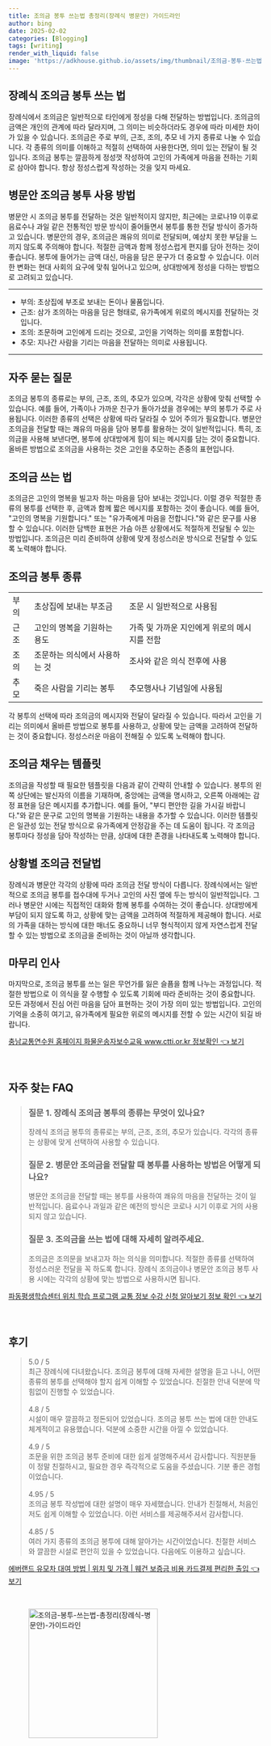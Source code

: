 ```yaml
---
title: 조의금 봉투 쓰는법 총정리(장례식 병문안) 가이드라인
author: bing
date: 2025-02-02
categories: [Blogging]
tags: [writing]
render_with_liquid: false
image: 'https://adkhouse.github.io/assets/img/thumbnail/조의금-봉투-쓰는법-총정리(장례식-병문안)-가이드라인.webp'
---
```



<h2 id='장례식_조의금_봉투_쓰기'>장례식 조의금 봉투 쓰는 법</h2>

<p>장례식에서 조의금은 일반적으로 타인에게 정성을 다해 전달하는 방법입니다. 조의금의 금액은 개인의 관계에 따라 달라지며, 그 의미는 비슷하더라도 경우에 따라 미세한 차이가 있을 수 있습니다. 조의금은 주로 부의, 근조, 조의, 추모 네 가지 종류로 나눌 수 있습니다. 각 종류의 의미를 이해하고 적절히 선택하여 사용한다면, 의미 있는 전달이 될 것입니다. 조의금 봉투는 깔끔하게 정성껏 작성하여 고인의 가족에게 마음을 전하는 기회로 삼아야 합니다. 항상 정성스럽게 작성하는 것을 잊지 마세요.</p>

<h2 id='병문안_조의금_봉투_사용'>병문안 조의금 봉투 사용 방법</h2>

<p>병문안 시 조의금 봉투를 전달하는 것은 일반적이지 않지만, 최근에는 코로나19 이후로 음료수나 과일 같은 전통적인 방문 방식이 줄어들면서 봉투를 통한 전달 방식이 증가하고 있습니다. 병문안의 경우, 조의금은 쾌유의 의미로 전달되며, 예상치 못한 부담을 느끼지 않도록 주의해야 합니다. 적절한 금액과 함께 정성스럽게 편지를 담아 전하는 것이 좋습니다. 봉투에 들어가는 금액 대신, 마음을 담은 문구가 더 중요할 수 있습니다. 이러한 변화는 현대 사회의 요구에 맞춰 일어나고 있으며, 상대방에게 정성을 다하는 방법으로 고려되고 있습니다.</p>

<hr />

<ul>
    <li>부의: 초상집에 부조로 보내는 돈이나 물품입니다.</li>
    <li>근조: 삼가 조의하는 마음을 담은 형태로, 유가족에게 위로의 메시지를 전달하는 것입니다.</li>
    <li>조의: 조문하며 고인에게 드리는 것으로, 고인을 기억하는 의미를 포함합니다.</li>
    <li>추모: 지나간 사람을 기리는 마음을 전달하는 의미로 사용됩니다.</li>
</ul>

<hr />

<h2 id='자주_묻는_질문'>자주 묻는 질문</h2>

<p>조의금 봉투의 종류로는 부의, 근조, 조의, 추모가 있으며, 각각은 상황에 맞춰 선택할 수 있습니다. 예를 들어, 가족이나 가까운 친구가 돌아가셨을 경우에는 부의 봉투가 주로 사용됩니다. 이러한 종류의 선택은 상황에 따라 달라질 수 있어 주의가 필요합니다. 병문안 조의금을 전달할 때는 쾌유의 마음을 담아 봉투를 활용하는 것이 일반적입니다. 특히, 조의금을 사용해 보낸다면, 봉투에 상대방에게 힘이 되는 메시지를 담는 것이 중요합니다. 올바른 방법으로 조의금을 사용하는 것은 고인을 추모하는 존중의 표현입니다.</p>

<h2 id='조의금_쓰기_법'>조의금 쓰는 법</h2>

<p>조의금은 고인의 명복을 빌고자 하는 마음을 담아 보내는 것입니다. 이럴 경우 적절한 종류의 봉투를 선택한 후, 금액과 함께 짧은 메시지를 포함하는 것이 좋습니다. 예를 들어, "고인의 명복을 기원합니다." 또는 "유가족에게 마음을 전합니다."와 같은 문구를 사용할 수 있습니다. 이러한 담백한 표현은 가슴 아픈 상황에서도 적절하게 전달될 수 있는 방법입니다. 조의금은 미리 준비하여 상황에 맞게 정성스러운 방식으로 전달할 수 있도록 노력해야 합니다.</p>

<h2 id='조의금_봉투_종류'>조의금 봉투 종류</h2>

<table>
    <tr>
        <td>부의</td>
        <td>초상집에 보내는 부조금</td>
        <td>조문 시 일반적으로 사용됨</td>
    </tr>
    <tr>
        <td>근조</td>
        <td>고인의 명복을 기원하는 용도</td>
        <td>가족 및 가까운 지인에게 위로의 메시지를 전함</td>
    </tr>
    <tr>
        <td>조의</td>
        <td>조문하는 의식에서 사용하는 것</td>
        <td>조사와 같은 의식 전후에 사용</td>
    </tr>
    <tr>
        <td>추모</td>
        <td>죽은 사람을 기리는 봉투</td>
        <td>추모행사나 기념일에 사용됨</td>
    </tr>
</table>

<p>각 봉투의 선택에 따라 조의금의 메시지와 전달이 달라질 수 있습니다. 따라서 고인을 기리는 의미에서 올바른 방법으로 봉투를 사용하고, 상황에 맞는 금액을 고려하여 전달하는 것이 중요합니다. 정성스러운 마음이 전해질 수 있도록 노력해야 합니다.</p>

<h2 id='조의금_채우는_템플릿'>조의금 채우는 템플릿</h2>

<p>조의금을 작성할 때 필요한 템플릿을 다음과 같이 간략히 안내할 수 있습니다. 봉투의 왼쪽 상단에는 발신자의 이름을 기재하며, 중앙에는 금액을 명시하고, 오른쪽 아래에는 감정 표현을 담은 메시지를 추가합니다. 예를 들어, "부디 편안한 길을 가시길 바랍니다."와 같은 문구로 고인의 명복을 기원하는 내용을 추가할 수 있습니다. 이러한 템플릿은 일관성 있는 전달 방식으로 유가족에게 안정감을 주는 데 도움이 됩니다. 각 조의금 봉투마다 정성을 담아 작성하는 만큼, 상대에 대한 존경을 나타내도록 노력해야 합니다.</p>

<h2 id='상황별_조의금_전달법'>상황별 조의금 전달법</h2>

<p>장례식과 병문안 각각의 상황에 따라 조의금 전달 방식이 다릅니다. 장례식에서는 일반적으로 조의금 봉투를 접수대에 두거나 고인의 사진 옆에 두는 방식이 일반적입니다. 그러나 병문안 시에는 직접적인 대화와 함께 봉투를 수여하는 것이 좋습니다. 상대방에게 부담이 되지 않도록 하고, 상황에 맞는 금액을 고려하여 적절하게 제공해야 합니다. 서로의 가족을 대하는 방식에 대한 매너도 중요하니 너무 형식적이지 않게 자연스럽게 전달할 수 있는 방법으로 조의금을 준비하는 것이 아닐까 생각합니다.</p>

<h2 id='마무리_인사'>마무리 인사</h2>

<p>마지막으로, 조의금 봉투를 쓰는 일은 무언가를 잃은 슬픔을 함께 나누는 과정입니다. 적절한 방법으로 이 의식을 잘 수행할 수 있도록 기회에 따라 준비하는 것이 중요합니다. 모든 과정에서 진심 어린 마음을 담아 표현하는 것이 가장 의미 있는 방법입니다. 고인의 기억을 소중히 여기고, 유가족에게 필요한 위로의 메시지를 전할 수 있는 시간이 되길 바랍니다.</p>


<p><a class="click-button" title="충남교통연수원 홈페이지 화물운송자보수교육 www.ctti.or.kr 정보확인" href="https://adkhouse.github.io/posts/%EC%B6%A9%EB%82%A8%EA%B5%90%ED%86%B5%EC%97%B0%EC%88%98%EC%9B%90-%ED%99%88%ED%8E%98%EC%9D%B4%EC%A7%80-%ED%99%94%EB%AC%BC%EC%9A%B4%EC%86%A1%EC%9E%90%EB%B3%B4%EC%88%98%EA%B5%90%EC%9C%A1-www.ctti.or.kr-%EC%A0%95%EB%B3%B4%ED%99%95%EC%9D%B8/" rel="dofollow">충남교통연수원 홈페이지 화물운송자보수교육 www.ctti.or.kr 정보확인 👈 보기</a></p><br>
<h2 id='자주_찾는_FAQ'>자주 찾는 FAQ</h2>
<div itemscope="" itemtype="https://schema.org/FAQPage"> 
<blockquote> 
<div itemscope="" itemprop="mainEntity" itemtype="https://schema.org/Question"> 
<h3 itemprop="name">질문 1. 장례식 조의금 봉투의 종류는 무엇이 있나요?</h3> 
<div itemscope="" itemprop="acceptedAnswer" itemtype="https://schema.org/Answer"> 
<span itemprop="text"> 
<p>장례식 조의금 봉투의 종류로는 부의, 근조, 조의, 추모가 있습니다. 각각의 종류는 상황에 맞게 선택하여 사용할 수 있습니다.</p> 
</span> 
</div> 
</div> 
<div itemscope="" itemprop="mainEntity" itemtype="https://schema.org/Question"> 
<h3 itemprop="name">질문 2. 병문안 조의금을 전달할 때 봉투를 사용하는 방법은 어떻게 되나요?</h3> 
<div itemscope="" itemprop="acceptedAnswer" itemtype="https://schema.org/Answer"> 
<span itemprop="text"> 
<p>병문안 조의금을 전달할 때는 봉투를 사용하여 쾌유의 마음을 전달하는 것이 일반적입니다. 음료수나 과일과 같은 예전의 방식은 코로나 시기 이후로 거의 사용되지 않고 있습니다.</p> 
</span> 
</div> 
</div> 
<div itemscope="" itemprop="mainEntity" itemtype="https://schema.org/Question"> 
<h3 itemprop="name">질문 3. 조의금을 쓰는 법에 대해 자세히 알려주세요.</h3> 
<div itemscope="" itemprop="acceptedAnswer" itemtype="https://schema.org/Answer"> 
<span itemprop="text"> 
<p>조의금은 조의문을 보내고자 하는 의식을 의미합니다. 적절한 종류를 선택하여 정성스러운 전달을 꼭 하도록 합니다. 장례식 조의금이나 병문안 조의금 봉투 사용 시에는 각각의 상황에 맞는 방법으로 사용하시면 됩니다.</p> 
</span> 
</div> 
</div> 
</blockquote> 
</div>
<p><a class="click-button" title="파동평생학습센터 위치 학습 프로그램 교통 정보 수강 신청 알아보기 정보 확인" href="https://adkhouse.github.io/posts/%ED%8C%8C%EB%8F%99%ED%8F%89%EC%83%9D%ED%95%99%EC%8A%B5%EC%84%BC%ED%84%B0-%EC%9C%84%EC%B9%98-%ED%95%99%EC%8A%B5-%ED%94%84%EB%A1%9C%EA%B7%B8%EB%9E%A8-%EA%B5%90%ED%86%B5-%EC%A0%95%EB%B3%B4-%EC%88%98%EA%B0%95-%EC%8B%A0%EC%B2%AD-%EC%95%8C%EC%95%84%EB%B3%B4%EA%B8%B0-%EC%A0%95%EB%B3%B4-%ED%99%95%EC%9D%B8/" rel="dofollow">파동평생학습센터 위치 학습 프로그램 교통 정보 수강 신청 알아보기 정보 확인 👈 보기</a></p><br>
<h2 id='후기'>후기</h2>
<div itemscope itemtype="https://schema.org/Product">
  <blockquote>
  <div itemprop="review" itemscope itemtype="https://schema.org/Review">
      <div itemprop="reviewRating" itemscope itemtype="https://schema.org/Rating"> <span itemprop="ratingValue">5.0</span> / <span itemprop="bestRating">5</span> </div>
      <span itemprop="reviewBody">최근 장례식에 다녀왔습니다. 조의금 봉투에 대해 자세한 설명을 듣고 나니, 어떤 종류의 봉투를 선택해야 할지 쉽게 이해할 수 있었습니다. 친절한 안내 덕분에 막힘없이 진행할 수 있었습니다.</span>
  </div>
  <br>
  <div itemprop="review" itemscope itemtype="https://schema.org/Review">
      <div itemprop="reviewRating" itemscope itemtype="https://schema.org/Rating"> <span itemprop="ratingValue">4.8</span> / <span itemprop="bestRating">5</span> </div>
      <span itemprop="reviewBody">시설이 매우 깔끔하고 정돈되어 있었습니다. 조의금 봉투 쓰는 법에 대한 안내도 체계적이고 유용했습니다. 덕분에 소중한 시간을 아낄 수 있었습니다.</span>
  </div>
  <br>
  <div itemprop="review" itemscope itemtype="https://schema.org/Review">
      <div itemprop="reviewRating" itemscope itemtype="https://schema.org/Rating"> <span itemprop="ratingValue">4.9</span> / <span itemprop="bestRating">5</span> </div>
      <span itemprop="reviewBody">조문을 위한 조의금 봉투 준비에 대한 쉽게 설명해주셔서 감사합니다. 직원분들이 정말 친절하시고, 필요한 경우 즉각적으로 도움을 주셨습니다. 기분 좋은 경험이었습니다.</span>
  </div>
  <br>
  <div itemprop="review" itemscope itemtype="https://schema.org/Review">
      <div itemprop="reviewRating" itemscope itemtype="https://schema.org/Rating"> <span itemprop="ratingValue">4.95</span> / <span itemprop="bestRating">5</span> </div>
      <span itemprop="reviewBody">조의금 봉투 작성법에 대한 설명이 매우 자세했습니다. 안내가 친절해서, 처음인 저도 쉽게 이해할 수 있었습니다. 이런 서비스를 제공해주셔서 감사합니다.</span>
  </div>
  <br>
  <div itemprop="review" itemscope itemtype="https://schema.org/Review">
      <div itemprop="reviewRating" itemscope itemtype="https://schema.org/Rating"> <span itemprop="ratingValue">4.85</span> / <span itemprop="bestRating">5</span> </div>
      <span itemprop="reviewBody">여러 가지 종류의 조의금 봉투에 대해 알아가는 시간이었습니다. 친절한 서비스와 깔끔한 시설로 편안히 있을 수 있었습니다. 다음에도 이용하고 싶습니다.</span>
  </div>
  </blockquote>
</div>
<p><a class="click-button" title="에버랜드 유모차 대여 방법 | 위치 및 가격 | 웨건 보증금 비용 카드결제 편리한 출입" href="https://adkhouse.github.io/posts/%EC%97%90%EB%B2%84%EB%9E%9C%EB%93%9C-%EC%9C%A0%EB%AA%A8%EC%B0%A8-%EB%8C%80%EC%97%AC-%EB%B0%A9%EB%B2%95-%EC%9C%84%EC%B9%98-%EB%B0%8F-%EA%B0%80%EA%B2%A9-%EC%9B%A8%EA%B1%B4-%EB%B3%B4%EC%A6%9D%EA%B8%88-%EB%B9%84%EC%9A%A9-%EC%B9%B4%EB%93%9C%EA%B2%B0%EC%A0%9C-%ED%8E%B8%EB%A6%AC%ED%95%9C-%EC%B6%9C%EC%9E%85/" rel="dofollow">에버랜드 유모차 대여 방법 | 위치 및 가격 | 웨건 보증금 비용 카드결제 편리한 출입 👈 보기</a></p><br>
<figure class="image"><img src="https://adkhouse.github.io/assets/img/thumbnail/조의금-봉투-쓰는법-총정리(장례식-병문안)-가이드라인.webp" alt="조의금-봉투-쓰는법-총정리(장례식-병문안)-가이드라인" width="256" height="256"></figure>